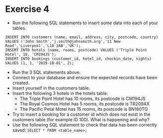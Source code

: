 # Exercise 4

- Run the following SQL statements to insert some data into each of your tables.

```
INSERT INTO customers (name, email, address, city, postcode, country) VALUES ('John Smith','j.smith@johnsmith.org','11 New Road','Liverpool','L10 2AB','UK');
INSERT INTO hotels (name, rooms, postcode) VALUES ('Triple Point Hotel', 10, 'CM194JS');
INSERT INTO bookings (customer_id, hotel_id, checkin_date, nights) VALUES (1, 1, '2019-10-01', 2);
```

- Run the 3 SQL statements above.
- Connect to your database and ensure the expected records have been created.
- Insert yourself in the customers table.
- Insert the following 3 hotels in the hotels table:
    - The Triple Point Hotel has 10 rooms, its postcode is CM194JS
    - The Royal Cosmos Hotel has 5 rooms, its postcode is TR209AX
    - The Pacific Petal Motel has 15 rooms, its postcode is BN180TG
- Try to insert a booking for a customer id which does not exist in the customers table (for example ID 100). What is happening and why?
- Use the following SQL statement to check that data has been correctly saved: `SELECT * FROM <table_name>;`
